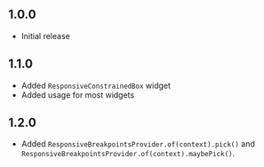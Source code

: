 ## 1.0.0

* Initial release

## 1.1.0

* Added `ResponsiveConstrainedBox` widget
* Added usage for most widgets

## 1.2.0

* Added `ResponsiveBreakpointsProvider.of(context).pick()`
  and `ResponsiveBreakpointsProvider.of(context).maybePick()`.